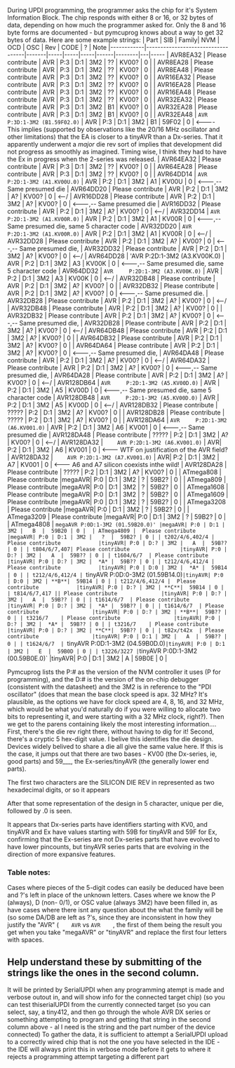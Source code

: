   During UPDI programming, the programmer asks the chip for it's System Information Block. The chip responds with either 8 or 16, or 32 bytes of data, depending on how much the programmer asked for. Only the 8 and 16 byte forms are documented - but pymcuprog knows about a way to get 32 bytes of data. Here are some example strings:
| Part       | SIB                               | Family| NVM | OCD | OSC | Rev  |  CODE  | ? | Note
|------------|-----------------------------------|-------|-----|-----|-----|------|--------|---|-----
| AVR8EA32   | Please contribute                 | AVR   | P:3 | D:1 | 3M2 |  ??  |  KV00? | 0 |
| AVR8EA28   | Please contribute                 | AVR   | P:3 | D:1 | 3M2 |  ??  |  KV00? | 0 |
| AVR8EA48   | Please contribute                 | AVR   | P:3 | D:1 | 3M2 |  ??  |  KV00? | 0 |
| AVR16EA32  | Please contribute                 | AVR   | P:3 | D:1 | 3M2 |  ??  |  KV00? | 0 |
| AVR16EA28  | Please contribute                 | AVR   | P:3 | D:1 | 3M2 |  ??  |  KV00? | 0 |
| AVR16EA48  | Please contribute                 | AVR   | P:3 | D:1 | 3M2 |  ??  |  KV00? | 0 |
| AVR32EA32  | Please contribute                 | AVR   | P:3 | D:1 | 3M2 |  B1  |  KV00? | 0 |
| AVR32EA28  | Please contribute                 | AVR   | P:3 | D:1 | 3M2 |  B1  |  KV00? | 0 |
| AVR32EA48  | `AVR     P:3D:1-3M2 (B1.59F02.0)` | AVR   | P:3 | D:1 | 3M2 |  B1  |  59F02 | 0 | <---- This implies (supported by observations like the 20/16 MHz oscillator and other limitations) that the EA is closer to a tinyAVR than a Dx-series. That it apparently underwent a *major* die rev sort of implies that development did not progress as smoothly as imagined. Timing wise, I think they had to have the Ex in progress when the 2-series was released. 
| AVR64EA32  | Please contribute                 | AVR   | P:3 | D:1 | 3M2 |  ??  |  KV00? | 0 |
| AVR64EA28  | Please contribute                 | AVR   | P:3 | D:1 | 3M2 |  ??  |  KV00? | 0 |
| AVR64DD14  | `AVR     P:2D:1-3M2 (A1.KV00U.0)` | AVR   | P:2 | D:1 | 3M2 |  A1  |  KV00U | 0 | <---,-- Same presumed die
| AVR64DD20  | Please contribute                 | AVR   | P:2 | D:1 | 3M2 |  A?  |  KV00? | 0 | <--/
| AVR16DD28  | Please contribute                 | AVR   | P:2 | D:1 | 3M2 |  A?  |  KV00? | 0 | <---,-- Same presumed die
| AVR16DD32  | Please contribute                 | AVR   | P:2 | D:1 | 3M2 |  A?  |  KV00? | 0 | <--/
| AVR32DD14  | `AVR     P:2D:1-3M2 (A1.KV00R.0)` | AVR   | P:2 | D:1 | 3M2 |  A1  |  KV00R | 0 | <---,-- Same presumed die, same 5 character code
| AVR32DD20  | `AVR     P:2D:1-3M2 (A1.KV00R.0)` | AVR   | P:2 | D:1 | 3M2 |  A1  |  KV00R | 0 | <--/
| AVR32DD28  | Please contribute                 | AVR   | P:2 | D:1 | 3M2 |  A?  |  KV00? | 0 | <---,-- Same presumed die,
| AVR32DD32  | Please contribute                 | AVR   | P:2 | D:1 | 3M2 |  A?  |  KV00? | 0 | <--/
| AVR64DD28  | 'AVR     P:2D:1-3M2 (A3.KV00K.0)  | AVR   | P:2 | D:1 | 3M2 |  A3  |  KV00K | 0 | <---,-- Same presumed die, same 5 character code
| AVR64DD32  | `AVR     P:2D:1-3M2 (A3.KV00K.0)` | AVR   | P:2 | D:1 | 3M2 |  A3  |  KV00K | 0 | <--/
| AVR32DB48  | Please contribute                 | AVR   | P:2 | D:1 | 3M2 |  A?  |  KV00? | 0 |
| AVR32DB32  | Please contribute                 | AVR   | P:2 | D:1 | 3M2 |  A?  |  KV00? | 0 | <---,-- Same presumed die.
| AVR32DB28  | Please contribute                 | AVR   | P:2 | D:1 | 3M2 |  A?  |  KV00? | 0 | <--/
| AVR32DB48  | Please contribute                 | AVR   | P:2 | D:1 | 3M2 |  A?  |  KV00? | 0 |
| AVR32DB32  | Please contribute                 | AVR   | P:2 | D:1 | 3M2 |  A?  |  KV00? | 0 | <---,-- Same presumed die,
| AVR32DB28  | Please contribute                 | AVR   | P:2 | D:1 | 3M2 |  A?  |  KV00? | 0 | <--/
| AVR64DB48  | Please contribute                 | AVR   | P:2 | D:1 | 3M2 |  A?  |  KV00? | 0 |
| AVR64DB32  | Please contribute                 | AVR   | P:2 | D:1 | 3M2 |  A?  |  KV00? | 0 | 
| AVR64DA64  | Please contribute                 | AVR   | P:2 | D:1 | 3M2 |  A?  |  KV00? | 0 | <---,-- Same presumed die,
| AVR64DA48  | Please contribute                 | AVR   | P:2 | D:1 | 3M2 |  A?  |  KV00? | 0 | <--/
| AVR64DA32  | Please contribute                 | AVR   | P:2 | D:1 | 3M2 |  A?  |  KV00? | 0 | <---,-- Same presumed die,
| AVR64DA28  | Please contribute                 | AVR   | P:2 | D:1 | 3M2 |  A?  |  KV00? | 0 | <--/
| AVR128DB64 | `AVR     P:2D:1-3M2 (A5.KV00D.0)` | AVR   | P:2 | D:1 | 3M2 |  A5  |  KV00D | 0 | <---,-- Same presumed die, same 5 character code
| AVR128DB48 | `AVR     P:2D:1-3M2 (A5.KV00D.0)` | AVR   | P:2 | D:1 | 3M2 |  A5  |  KV00D | 0 | <--/
| AVR128DB32 | Please contribute                 | ????? | P:2 | D:1 | 3M2 |  A?  |  KV00? | 0 |
| AVR128DB28 | Please contribute                 | ????? | P:2 | D:1 | 3M2 |  A?  |  KV00? | 0 |
| AVR128DA64 | `AVR     P:2D:1-3M2 (A6.KV001.0)` | AVR   | P:2 | D:1 | 3M2 |  A6  |  KV001 | 0 | <---,-- Same presumed die
| AVR128DA48 | Please contribute                 | ????? | P:2 | D:1 | 3M2 |  A?  |  KV00? | 0 | <--/
| AVR128DA32 | `    AVR P:2D:1-3M2 (A6.KV001.0)` |    AVR| P:2 | D:1 | 3M2 |  A6  |  KV001 | 0 | <--- WTF on justification of the AVR field?
| AVR128DA32 | `    AVR P:2D:1-3M2 (A7.KV001.0)` |    AVR| P:2 | D:1 | 3M2 |  A7  |  KV001 | 0 | <--- A6 and A7 silicon coexists inthe wild!
| AVR128DA28 |  Please contribute                | ????? | P:2 | D:1 | 3M2 |  A?  |  KV00? | 0 |
| ATmega808  |  Please contribute                |megaAVR| P:0 | D:1 | 3M2 |   ?  |  59B2? | 0 | 
| ATmega809  |  Please contribute                |megaAVR| P:0 | D:1 | 3M2 |   ?  |  59B2? | 0 |
| ATmega1608 |  Please contribute                |megaAVR| P:0 | D:1 | 3M2 |   ?  |  59B2? | 0 |
| ATmega1609 |  Please contribute                |megaAVR| P:0 | D:1 | 3M2 |   ?  |  59B2? | 0 |
| ATmega3208 |  Please contribute                |megaAVR| P:0 | D:1 | 3M2 |   ?  |  59B2? | 0 |
| ATmega3209 |  Please contribute                |megaAVR| P:0 | D:1 | 3M2 |   ?  |  59B2? | 0 |
| ATmega4808 | `megaAVR P:0D:1-3M2 (01.59B20.0)' |megaAVR| P:0 | D:1 | 3M2 |   B  |  59B20 | 0 | 
| ATmega4809 |  Please contribute                |megaAVR| P:0 | D:1 | 3M2 |   ?  |  59B2? | 0 |
| t202/4/6,402/4 |  Please contribute            |tinyAVR| P:0 | D:? | 3M2 |   A  |  59B?? | 0 |
| t804/6/7,407| Please contribute                |tinyAVR| P:0 | D:? | 3M2 |   A  |  59B?? | 0 |
| t1604/6/7  | Please contribute                 |tinyAVR| P:0 | D:? | 3M2 |  *A* |  59B?? | 0 |
| t212/4/6,412/4 |  Please contribute            |tinyAVR| P:0 | D:0 | 3M2 |  *A* |  59B14 | 0 |
| t212/4/6,412/4 | `tinyAVR P:0D:0-3M2 (01.59B14.0)`|tinyAVR| P:0 | D:0 | 3M2 | **B**|  59B14 | 0 |
| t212/4/6,412/4 |  Please contribute            |tinyAVR| P:0 | D:? | 3M2 | **C**|  59B14 | 0 |
| t814/6/7,417 || Please contribute              |tinyAVR| P:0 | D:? | 3M2 |   A  |  59B?? | 0 |
| t1614/6/7  | Please contribute                 |tinyAVR| P:0 | D:? | 3M2 |  *A* |  59B?? | 0 |
| t1614/6/7  | Please contribute                 |tinyAVR| P:0 | D:? | 3M2 | **B**|  59B?? | 0 |
| t3216/7    | Please contribute                 |tinyAVR| P:0 | D:? | 3M2 |  *A* |  59B?? | 0 |
| t3216/7    | Please contribute                 |tinyAVR| P:0 | D:? | 3M2 | **C**|  59B?? | 0 |
| t82x/t42x  | Please contribute                 |tinyAVR| P:0 | D:1 | 3M2 |   A  |  59B?? | 0 |
| t1624/6/7  | `tinyAVR P:0D:1-3M2 (04.59B0D.0)` |tinyAVR| P:0 | D:1 | 3M2 |   E  |  59B0D | 0 |
| t3226/3227 | `tinyAVR P:0D:1-3M2 (00.59B0E.0)` |tinyAVR| P:0 | D:1 | 3M2 |   A  |  59B0E | 0 |

Pymcuprog lists the P:# as the version of the NVM controller it uses (P for programming), and the D:# is the version of the on-chip debugger (consistent with the datasheet) and the 3M2 is in reference to the "PDI oscillator" (does that mean the base clock speed is apx. 32 MHz? It's plausible, as the options we have for clock speed are 4, 8, 16, and 32 MHz, which would be what you'd naturally do if you were willing to allocate two bits to representing it, and were starting with a 32 MHz clock, right?). Then we get to the parens containing likely the most interesting information.... First, there's the die rev right there, without having to dig for it! Second, there's a cryptic 5 hex-digit value. I belive this identifies the die design. Devices widely belived to share a die all give the same value here. If this is the case, it jumps out that there are two bases - KV00 (the Dx-series, ie, good parts) and 59___, the Ex-series/tinyAVR (the generally lower end parts).

The first two characters are the SILICON DIE REV in represented as two hexadecimal digits, or so it appears

After that some representation of the design in 5 character, unique per die, followed by .0 is seen. 

It appears that Dx-series parts have identifiers starting with KV0, and tinyAVR and Ex have values starting with 59B for tinyAVR and 59F for Ex, confirming that the Ex-series are not Dx-series parts that have evolved to have lower pincounts, but tinyAVR series parts that are evolving in the direction of more expansive features. 

### Table notes:
Cases where pieces of the 5-digit codes can easily be deduced have been and ?'s left in place of the unknown letters. 
Cases where we know the P (always), D (non- 0/1), or OSC value (always 3M2) have been filled in, as have cases where there isnt any question about the what the family will be (so some DA/DB are left as ?'s, since they are inconsistent in how they justify the "AVR" (`    AVR` vs `AVR    `, the first of them being the result you get when you take "megaAVR" or "tinyAVR" and replace the first four letters with spaces.

## Help understand these by submitting of the strings like the ones in the second column. 
It will be printed by SerialUPDI when any programming atempt is made and verbose outout in, and will show info for the connected target chip) (so you can test thiserialUPDI from the currently connected target (so you can select, say, a tiny412, and then go through the whole AVR DX series or something attempting to program and getting that string in the second column above - al I need is the string and the part number of the device connected)
To gather the data, it is sufficient to attempt a SerialUPDI upload to a correctly wired chip that is not the one you have selected in the IDE - the IDE will always print this in verbose mode before it gets to where it rejects a programming attempt targeting a different part

